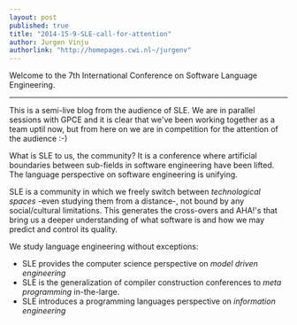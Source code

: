 ```yaml
---
layout: post
published: true
title: "2014-15-9-SLE-call-for-attention"
author: Jurgen Vinju
authorlink: "http://homepages.cwi.nl~/jurgenv"
---
```


Welcome to the 7th International Conference on Software Language Engineering.

---

This is a semi-live blog from the audience of SLE. We are in parallel sessions with GPCE and it is clear that we've been working together as a team uptil now, but from here on we are in competition for the attention of the audience :-)

What is SLE to us, the community? It is a conference where artificial boundaries between sub-fields in software engineering have been lifted. The language perspective on software engineering is unifying. 

SLE is a community in which we freely switch between _technological spaces_ -even studying them from a distance-, not bound by any social/cultural limitations. This generates the cross-overs and AHA!'s that bring us a deeper understanding of what software is and how we may predict and control its quality.

We study language engineering without exceptions: 

   * SLE provides the computer science perspective on _model driven engineering_ 
   * SLE is the generalization of compiler construction conferences to _meta programming_ in-the-large.
   * SLE introduces a programming languages perspective on _information engineering_